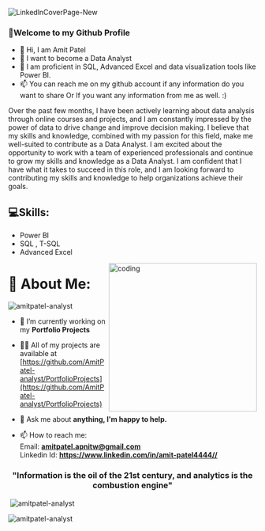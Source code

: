 ![LinkedlnCoverPage-New](https://user-images.githubusercontent.com/120770473/233538096-43adbd74-762c-43b3-81e1-aeb7a97b185d.png)



### 🤗Welcome to my Github Profile
- 👋 Hi, I am Amit Patel
- 👀 I want to become a Data Analyst
- 🌱 I am proficient in SQL, Advanced Excel and data visualization tools like Power BI. 
- 📫 You can reach me on my github account if any information do you want to share Or If you want any information from me as well. :)

Over the past few months, I have been actively learning about data analysis through online courses and projects, and I am constantly impressed by the power of data to drive change and improve decision making. I believe that my skills and knowledge, combined with my passion for this field, make me well-suited to contribute as a Data Analyst.
I am excited about the opportunity to work with a team of experienced professionals and continue to grow my skills and knowledge as a Data Analyst. I am confident that I have what it takes to succeed in this role, and I am looking forward to contributing my skills and knowledge to help organizations achieve their goals.




## 💻Skills: 
* Power BI
* SQL , T-SQL
* Advanced Excel

<img align="right" alt="coding" width="300" src="https://camo.githubusercontent.com/c1dcb74cc1c1835b1d716f5051499a2814c683c806b15f04b0eba492863703e9/68747470733a2f2f63646e2e6472696262626c652e636f6d2f75736572732f3733303730332f73637265656e73686f74732f363538313234332f6176656e746f2e676966">





# 💫 About Me:
<p align="left"> <img src="https://komarev.com/ghpvc/?username=amitpatel-analyst&label=Profile%20views&color=0e75b6&style=flat" alt="amitpatel-analyst" /> </p>

- 🔭 I’m currently working on my **Portfolio Projects**

- 👨‍💻 All of my projects are available at [https://github.com/AmitPatel-analyst/PortfolioProjects](https://github.com/AmitPatel-analyst/PortfolioProjects)

- 💬 Ask me about **anything, I'm happy to help.**

- 📫 How to reach me: <br>
Email: **amitpatel.apnitw@gmail.com** <br>
Linkedin Id: **https://www.linkedin.com/in/amit-patel4444//**


<h3 align="center">"Information is the oil of the 21st century, and analytics is the combustion engine"</h3>


</p>

<p>&nbsp;<img align="center" src="https://github-readme-stats.vercel.app/api?username=amitpatel-analyst&show_icons=true&locale=en" alt="amitpatel-analyst" /></p>

<p><img align="center" src="https://github-readme-streak-stats.herokuapp.com/?user=amitpatel-analyst&" alt="amitpatel-analyst" /></p>

<!---
AmitPatel-analyst/AmitPatel-analyst is a ✨ special ✨ repository because its `README.md` (this file) appears on your GitHub profile.
You can click the Preview link to take a look at your changes.
--->
